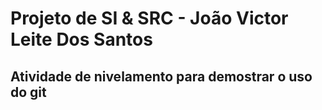 # Projeto de SI & SRC - João Victor Leite Dos Santos
## Atividade de nivelamento para demostrar o uso do git
